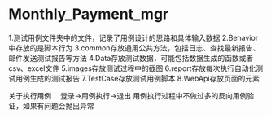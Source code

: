# Monthly_Payment_mgr
1.测试用例文件夹中的文件，记录了用例设计的思路和具体输入数据
2.Behavior中存放的是脚本行为
3.common存放通用公共方法，包括日志、查找最新报告、邮件发送测试报告等方法
4.Data存放测试数据，可能包括数据生成的函数或者csv、excel文件
5.images存放测试过程中的截图
6.report存放每次执行自动化测试用例生成的测试报告
7.TestCase存放测试用例脚本
8.WebApi存放页面的元素


关于执行用例：
登录->用例执行->退出
用例执行过程中不做过多的反向用例验证，如果有问题会抛出异常
